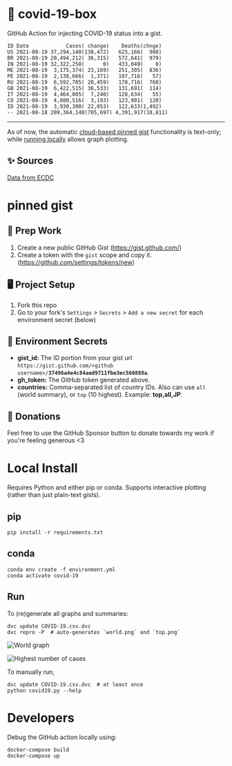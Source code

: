 # 🏥 covid-19-box

GitHub Action for injecting COVID-19 status into a gist.

```
ID Date            Cases( change)    Deaths(chnge)
US 2021-08-19 37,294,140(138,472)   625,166(  908)
BR 2021-08-19 20,494,212( 36,315)   572,641(  979)
IN 2021-08-19 32,322,258(      0)   433,049(    0)
ME 2021-08-19  3,175,374( 23,169)   251,305(  836)
PE 2021-08-19  2,138,666(  1,371)   197,716(   57)
RU 2021-08-19  6,592,705( 20,459)   170,716(  768)
GB 2021-08-19  6,422,515( 36,533)   131,691(  114)
IT 2021-08-19  4,464,005(  7,240)   128,634(   55)
CO 2021-08-19  4,880,516(  3,193)   123,901(  120)
ID 2021-08-19  3,930,300( 22,053)   122,633(1,492)
-- 2021-08-18 209,364,148(705,697) 4,391,917(10,811)
```

---

As of now, the automatic [cloud-based pinned gist](#pinned-gist) functionality is text-only;
while [running locally](#local-install) allows graph plotting.

## ✨ Sources

[Data from ECDC](https://www.ecdc.europa.eu/en/publications-data/download-todays-data-geographic-distribution-covid-19-cases-worldwide)

# pinned gist

## 🎒 Prep Work
1. Create a new public GitHub Gist (https://gist.github.com/)
1. Create a token with the `gist` scope and copy it. (https://github.com/settings/tokens/new)

## 🖥 Project Setup
1. Fork this repo
1. Go to your fork's `Settings` > `Secrets` > `Add a new secret` for each environment secret (below)

## 🤫 Environment Secrets
- **gist_id:** The ID portion from your gist url `https://gist.github.com/<github username>/`**`37496a4e4c84aed9711fbe3ec560888a`**.
- **gh_token:** The GitHub token generated above.
- **countries:** Comma-separated list of country IDs. Also can use `all` (world summary), or `top` (10 highest). Example: **top,all,JP**.

## 💸 Donations

Feel free to use the GitHub Sponsor button to donate towards my work if you're feeling generous <3

# Local Install

Requires Python and either pip or conda. Supports interactive plotting (rather than just plain-text gists).

## pip

```
pip install -r requirements.txt
```

## conda

```
conda env create -f environment.yml
conda activate covid-19
```

## Run

To (re)generate all graphs and summaries:

```
dvc update COVID-19.csv.dvc
dvc repro -P  # auto-generates `world.png` and `top.png`
```

![World graph](world.png)

![Highest number of cases](top.png)

To manually run,

```
dvc update COVID-19.csv.dvc  # at least once
python covid19.py --help
```

# Developers

Debug the GitHub action locally using:

```
docker-compose build
docker-compose up
```
